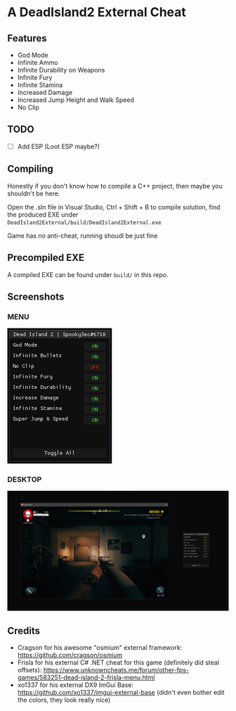 # A DeadIsland2 External Cheat

## Features
- God Mode
- Infinite Ammo
- Infinite Durability on Weapons
- Infinite Fury
- Infinite Stamina
- Increased Damage
- Increased Jump Height and Walk Speed
- No Clip

## TODO
- [ ] Add ESP (Loot ESP maybe?)

## Compiling
Honestly if you don't know how to compile a C++ project, then maybe you shouldn't be here.

Open the .sln file in Visual Studio, Ctrl + Shift + B to compile solution, find the produced EXE under `DeadIsland2External/build/DeadIsland2External.exe`

Game has no anti-cheat, running shoudl be just fine

## Precompiled EXE
A compiled EXE can be found under `build/` in this repo.

## Screenshots
### MENU
![MENU](img/menu.jpg)

### DESKTOP
![DESKTOP](img/desktop.png)

## Credits
- Cragson for his awesome "osmium" external framework: https://github.com/cragson/osmium
- Frisla for his external C# .NET cheat for this game (definitely did steal offsets): https://www.unknowncheats.me/forum/other-fps-games/583251-dead-island-2-frisla-menu.html
- xo1337 for his external DX9 ImGui Base: https://github.com/xo1337/imgui-external-base (didn't even bother edit the colors, they look really nice)
